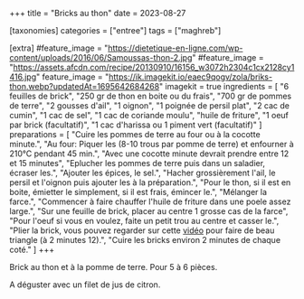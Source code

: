 +++
title = "Bricks au thon"
date = 2023-08-27

[taxonomies]
categories = ["entree"]
tags = ["maghreb"]

[extra]
#feature_image = "https://dietetique-en-ligne.com/wp-content/uploads/2016/06/Samoussas-thon-2.jpg"
#feature_image = "https://assets.afcdn.com/recipe/20130910/16156_w3072h2304c1cx2128cy1416.jpg"
feature_image = "https://ik.imagekit.io/eaec9qogv/zola/briks-thon.webp?updatedAt=1695642684268"
imagekit = true
ingredients = [
  "6 feuilles de brick",
  "250 gr de thon en boite ou du frais",
  "700 gr de pommes de terre",
  "2 gousses d'ail",
  "1 oignon",
  "1 poignée de persil plat",
  "2 cac de cumin",
  "1 cac de sel",
  "1 cac de coriande moulu",
  "huile de friture",
  "1 oeuf par brick (facultatif)",
  "1 cac d'harissa ou 1 piment vert (facultatif)"
]
preparations = [
  "Cuire les pommes de terre au four ou à la cocotte minute.",
  "Au four: Piquer les (8-10 trous par pomme de terre) et enfourner à 210°C pendant 45 min.",
  "Avec une cocotte minute devrait prendre entre 12 et 15 minutes",
  "Eplucher les pommes de terre puis dans un saladier, écraser les.",
  "Ajouter les épices, le sel.",
  "Hacher grossièrement l'ail, le persil et l'oignon puis ajouter les à la préparation.",
  "Pour le thon, si il est en boite, émietter le simplement, si il est frais, émincer le.",
  "Mélanger la farce.",
  "Commencer à faire chauffer l'huile de friture dans une poele assez large.",
  "Sur une feuille de brick, placer au centre 1 grosse cas de la farce",
  "Pour l'oeuf si vous en voulez, faite un petit trou au centre et casser le.",
  "Plier la brick, vous pouvez regarder sur cette <a class='link' href='https://yewtu.be/watch?v=9gLKs5o7zo4'>vidéo</a> pour faire de beau triangle (à 2 minutes 12).",
  "Cuire les bricks environ 2 minutes de chaque coté."
]
+++

Brick au thon et à la pomme de terre. Pour 5 à 6 pièces.  

A déguster avec un filet de jus de citron.
